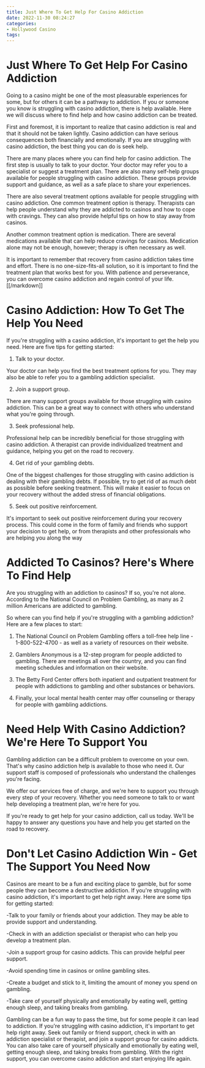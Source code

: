 ```yaml
---
title: Just Where To Get Help For Casino Addiction
date: 2022-11-30 08:24:27
categories:
- Hollywood Casino
tags:
---
```



#  Just Where To Get Help For Casino Addiction

Going to a casino might be one of the most pleasurable experiences for some, but for others it can be a pathway to addiction. If you or someone you know is struggling with casino addiction, there is help available. Here we will discuss where to find help and how casino addiction can be treated.

First and foremost, it is important to realize that casino addiction is real and that it should not be taken lightly. Casino addiction can have serious consequences both financially and emotionally. If you are struggling with casino addiction, the best thing you can do is seek help.

There are many places where you can find help for casino addiction. The first step is usually to talk to your doctor. Your doctor may refer you to a specialist or suggest a treatment plan. There are also many self-help groups available for people struggling with casino addiction. These groups provide support and guidance, as well as a safe place to share your experiences.

There are also several treatment options available for people struggling with casino addiction. One common treatment option is therapy. Therapists can help people understand why they are addicted to casinos and how to cope with cravings. They can also provide helpful tips on how to stay away from casinos.

Another common treatment option is medication. There are several medications available that can help reduce cravings for casinos. Medication alone may not be enough, however; therapy is often necessary as well.

It is important to remember that recovery from casino addiction takes time and effort. There is no one-size-fits-all solution, so it is important to find the treatment plan that works best for you. With patience and perseverance, you can overcome casino addiction and regain control of your life.[[/markdown]]

#  Casino Addiction: How To Get The Help You Need

If you're struggling with a casino addiction, it's important to get the help you need. Here are five tips for getting started:

1. Talk to your doctor.

Your doctor can help you find the best treatment options for you. They may also be able to refer you to a gambling addiction specialist.

2. Join a support group.

There are many support groups available for those struggling with casino addiction. This can be a great way to connect with others who understand what you're going through.

3. Seek professional help.

Professional help can be incredibly beneficial for those struggling with casino addiction. A therapist can provide individualized treatment and guidance, helping you get on the road to recovery.

4. Get rid of your gambling debts.

One of the biggest challenges for those struggling with casino addiction is dealing with their gambling debts. If possible, try to get rid of as much debt as possible before seeking treatment. This will make it easier to focus on your recovery without the added stress of financial obligations.

5. Seek out positive reinforcement.

It's important to seek out positive reinforcement during your recovery process. This could come in the form of family and friends who support your decision to get help, or from therapists and other professionals who are helping you along the way

#  Addicted To Casinos? Here's Where To Find Help

Are you struggling with an addiction to casinos? If so, you're not alone. According to the National Council on Problem Gambling, as many as 2 million Americans are addicted to gambling.

So where can you find help if you're struggling with a gambling addiction? Here are a few places to start:

1. The National Council on Problem Gambling offers a toll-free help line - 1-800-522-4700 - as well as a variety of resources on their website.

2. Gamblers Anonymous is a 12-step program for people addicted to gambling. There are meetings all over the country, and you can find meeting schedules and information on their website.

3. The Betty Ford Center offers both inpatient and outpatient treatment for people with addictions to gambling and other substances or behaviors.

4. Finally, your local mental health center may offer counseling or therapy for people with gambling addictions.

#  Need Help With Casino Addiction? We're Here To Support You

Gambling addiction can be a difficult problem to overcome on your own. That's why casino addiction help is available to those who need it. Our support staff is composed of professionals who understand the challenges you're facing.

We offer our services free of charge, and we're here to support you through every step of your recovery. Whether you need someone to talk to or want help developing a treatment plan, we're here for you.

If you're ready to get help for your casino addiction, call us today. We'll be happy to answer any questions you have and help you get started on the road to recovery.

#  Don't Let Casino Addiction Win - Get The Support You Need Now

Casinos are meant to be a fun and exciting place to gamble, but for some people they can become a destructive addiction. If you're struggling with casino addiction, it's important to get help right away. Here are some tips for getting started:

-Talk to your family or friends about your addiction. They may be able to provide support and understanding.

-Check in with an addiction specialist or therapist who can help you develop a treatment plan.

-Join a support group for casino addicts. This can provide helpful peer support.

-Avoid spending time in casinos or online gambling sites.

-Create a budget and stick to it, limiting the amount of money you spend on gambling.

-Take care of yourself physically and emotionally by eating well, getting enough sleep, and taking breaks from gambling.

Gambling can be a fun way to pass the time, but for some people it can lead to addiction. If you're struggling with casino addiction, it's important to get help right away. Seek out family or friend support, check in with an addiction specialist or therapist, and join a support group for casino addicts. You can also take care of yourself physically and emotionally by eating well, getting enough sleep, and taking breaks from gambling. With the right support, you can overcome casino addiction and start enjoying life again.